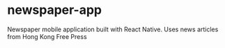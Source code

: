 # newspaper-app
Newspaper mobile application built with React Native. Uses news articles from Hong Kong Free Press

